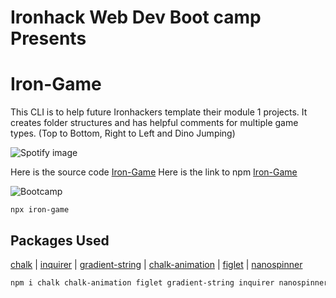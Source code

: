 # Ironhack Web Dev Boot camp Presents

# Iron-Game

This CLI is to help future Ironhackers template their module 1 projects.
It creates folder structures and has helpful comments for multiple game types. (Top to Bottom, Right to Left and Dino Jumping)

![Spotify image](https://media2.giphy.com/media/3o6oztoQJhfqh93jCE/giphy.gif?cid=ecf05e471qrmiigw1t8kmo7krnqnpxmj9f2yzx5d8rkqn5oh&ep=v1_gifs_related&rid=giphy.gif&ct=g)

Here is the source code [Iron-Game](https://github.com/1travelintexan/Module-1-Project-Template)
Here is the link to npm [Iron-Game](https://www.npmjs.com/package/iron-game)

![Bootcamp](https://media2.giphy.com/media/3o6oztoQJhfqh93jCE/giphy.gif?cid=ecf05e471qrmiigw1t8kmo7krnqnpxmj9f2yzx5d8rkqn5oh&ep=v1_gifs_related&rid=giphy.gif&ct=g)

```
npx iron-game
```

## Packages Used

[chalk](https://github.com/chalk/chalk) |
[inquirer](https://github.com/SBoudrias/Inquirer.js) |
[gradient-string](https://github.com/bokub/gradient-string) |
[chalk-animation](https://github.com/bokub/chalk-animation) |
[figlet](https://github.com/patorjk/figlet.js) |
[nanospinner](https://github.com/usmanyunusov/nanospinner)

```sh
npm i chalk chalk-animation figlet gradient-string inquirer nanospinner
```
